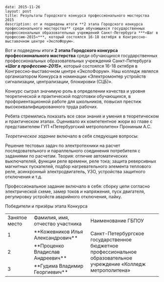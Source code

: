 ```
date: 2015-11-26
layout: post
title: Результаты Городского конкурса профессионального мастерства 2015
description: от и подведены итоги **2 этапа Городского конкурса профессионального мастерства** среди обучающихся государственных профессиональных образовательных учреждений Санкт-Петербурга ***«Шаг в профессию-2015»***, который состоялся 16-18 октября в Конгрессно-выставочном центре «ЭкспоФорум».
```

Вот и подведены итоги **2 этапа Городского конкурса профессионального мастерства** среди обучающихся государственных профессиональных образовательных учреждений Санкт-Петербурга ***«Шаг в профессию-2015»***, который состоялся 16-18 октября в Конгрессно-выставочном центре «ЭкспоФорум». Наш колледж являлся организатором Конкурса в номинации «Электромонтер устройств сигнализации, централизации, блокировки (СЦБ)».

Конкурс сыграл значимую роль в определении качества и уровня теоретической и практической подготовки обучающихся, в профориентационной работе для школьников, повысил престиж высококвалифицированного труда рабочих.

Ребята стремились показать все свои знания и умения в теоретическом и практическом этапах. Оценивало их компетентное жюри во главе с представителем ГУП «Петербургский метрополитен» Прониным А.С.

*Теоретическое задание* включало в себя следующие вопросы:

Решение тестовых задач по электротехники на расчет последовательного и параллельного соединения потребителя с заданиями по расчетам. Теория: отличие автоматических выключателей, функции реле времени, реле тока; защита реверсивных магнитных пускателей, подбор нагревательного элемента теплового реле, асинхронный электродвигатель, УЗО, устройства защитного отключения и т.д.

Профессиональное задание включало в себя: сборку цепи согласно электрической схеме, замер токов и напряжения, пуск двигателя, регулировку устройств аварийного отключения, пайку.

Победители и призёры этапа Конкурса

<table >
<tbody >
<tr >

<td width="89" >Занятое место
</td>

<td width="234" >Фамилия, имя, отчество участника
</td>

<td width="305" >Наименование ГБПОУ
</td>
</tr>
<tr >

<td width="89" >1
</td>

<td width="234" >**Кожевников Илья Александрович**
</td>

<td width="305" rowspan="3" >Санкт-Петербургское государственное бюджетное профессиональное образовательное учреждение «Колледж метрополитена»
</td>
</tr>
<tr >

<td width="89" >2
</td>

<td width="234" >**Проценко Владислав Андреевич**
</td>
</tr>
<tr >

<td width="89" >3
</td>

<td width="234" >**Гудима Владимир Георгиевич**
</td>
</tr>
</tbody>
</table>
